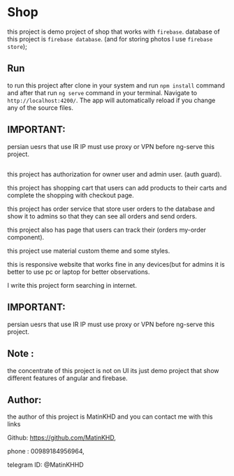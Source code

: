 # Shop 

this project is demo project of shop that works with `firebase`.
database of this project is `firebase database`.
(and for storing photos I use `firebase store`);

## Run
to run this project after clone in your system and run `npm install` command and after that run `ng serve` command in your terminal.
Navigate to `http://localhost:4200/`. The app will automatically reload if you change any of the source files.


## IMPORTANT:
persian uesrs that use IR IP must use proxy or VPN before ng-serve this project.

##

this project has authorization for owner user and admin user.
(auth guard).

this project has shopping cart that users can add products to their carts and complete the shopping with checkout page.

this project has order service that store user orders to the database and show it to admins so that they can see all orders and send orders.

this project also has page that users can track their (orders my-order component).

this project use material custom theme and some styles.

this is responsive website that works fine in any devices(but for admins it is better to use pc or laptop for better observations.

I write this project form searching in internet.

## IMPORTANT:
persian uesrs that use IR IP must use proxy or VPN before ng-serve this project.


## Note : 
the concentrate of this project is not on UI its just demo project that show different features of angular and firebase.


## Author: 
the author of this project is MatinKHD and you can contact me with this links

Github: https://github.com/MatinKHD,

phone : 00989184956964,

telegram ID: @MatinKHHD
